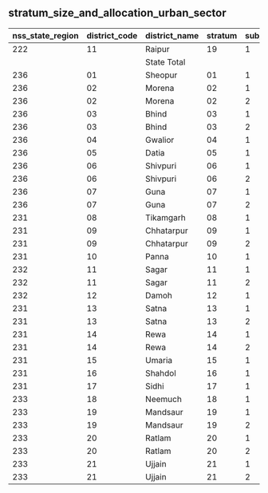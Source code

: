 ## stratum_size_and_allocation_urban_sector
| nss_state_region | district_code | district_name | stratum | sub_stratum | size_zst | central_sample | state_sample |
|---|---|---|---|---|---|---|---|
| 222 | 11 | Raipur | 19 | 1 | 1230 | 8 | 8 |
|  |  | State Total |  |  | 9007 | 56 | 56 |
| 236 | 01 | Sheopur | 01 | 1 | 172 | 2 | 2 |
| 236 | 02 | Morena | 02 | 1 | 397 | 2 | 2 |
| 236 | 02 | Morena | 02 | 2 | 271 | 2 | 2 |
| 236 | 03 | Bhind | 03 | 1 | 295 | 2 | 2 |
| 236 | 03 | Bhind | 03 | 2 | 379 | 2 | 2 |
| 236 | 04 | Gwalior | 04 | 1 | 331 | 2 | 2 |
| 236 | 05 | Datia | 05 | 1 | 319 | 2 | 2 |
| 236 | 06 | Shivpuri | 06 | 1 | 161 | 2 | 2 |
| 236 | 06 | Shivpuri | 06 | 2 | 230 | 2 | 2 |
| 236 | 07 | Guna | 07 | 1 | 157 | 2 | 2 |
| 236 | 07 | Guna | 07 | 2 | 267 | 2 | 2 |
| 231 | 08 | Tikamgarh | 08 | 1 | 373 | 2 | 2 |
| 231 | 09 | Chhatarpur | 09 | 1 | 396 | 2 | 2 |
| 231 | 09 | Chhatarpur | 09 | 2 | 261 | 2 | 2 |
| 231 | 10 | Panna | 10 | 1 | 192 | 2 | 2 |
| 232 | 11 | Sagar | 11 | 1 | 540 | 4 | 4 |
| 232 | 11 | Sagar | 11 | 2 | 861 | 4 | 4 |
| 232 | 12 | Damoh | 12 | 1 | 325 | 2 | 2 |
| 231 | 13 | Satna | 13 | 1 | 277 | 2 | 2 |
| 231 | 13 | Satna | 13 | 2 | 346 | 2 | 2 |
| 231 | 14 | Rewa | 14 | 1 | 241 | 2 | 2 |
| 231 | 14 | Rewa | 14 | 2 | 311 | 2 | 2 |
| 231 | 15 | Umaria | 15 | 1 | 158 | 2 | 2 |
| 231 | 16 | Shahdol | 16 | 1 | 326 | 2 | 2 |
| 231 | 17 | Sidhi | 17 | 1 | 109 | 2 | 2 |
| 233 | 18 | Neemuch | 18 | 1 | 343 | 2 | 2 |
| 233 | 19 | Mandsaur | 19 | 1 | 214 | 2 | 2 |
| 233 | 19 | Mandsaur | 19 | 2 | 183 | 2 | 2 |
| 233 | 20 | Ratlam | 20 | 1 | 118 | 2 | 2 |
| 233 | 20 | Ratlam | 20 | 2 | 483 | 2 | 2 |
| 233 | 21 | Ujjain | 21 | 1 | 227 | 2 | 2 |
| 233 | 21 | Ujjain | 21 | 2 | 906 | 6 | 6 |
